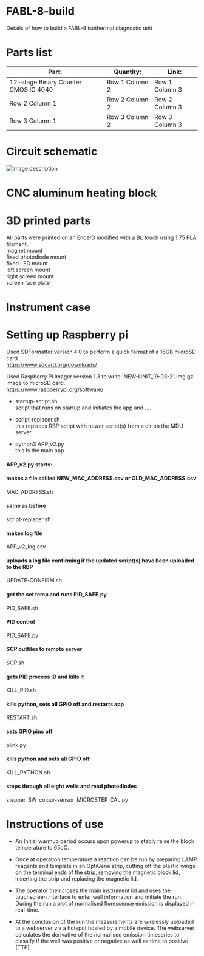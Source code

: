 # FABL-8-build  
Details of how to build a FABL-8 isothermal diagnostic unit  

# Parts list
| Part: | Quantity: | Link: |
| --------------- | --------------- | --------------- |
| 12-stage Binary Counter CMOS IC 4040 | Row 1 Column 2 | Row 1 Column 3 |
| Row 2 Column 1 | Row 2 Column 2 | Row 2 Column 3 |
| Row 3 Column 1 | Row 3 Column 2 | Row 3 Column 3 |


# Circuit schematic
![Image description](https://github.com/abuultjens/FABL-8-build/blob/main/FABL-8_schematic.png)

# CNC aluminum heating block


# 3D printed parts
All parts were printed on an Ender3 modified with a BL touch using 1.75 PLA filament.  
magnet mount  
fixed photodiode mount  
fixed LED mount  
left screen mount  
right screen mount  
screen face plate  

# Instrument case



# Setting up Raspberry pi  
Used SDFormatter version 4.0 to perform a quick format of a 16GB microSD card.  
https://www.sdcard.org/downloads/  
  
Used Raspberry Pi Imager version 1.3 to write 'NEW-UNIT_19-03-21.img.gz' image to microSD card.  
https://www.raspberrypi.org/software/  
   
* startup-script.sh  
script that runs on startup and initiates the app and ....

* script-replacer.sh  
this replaces RBP script with newer script(s) from a dir on the MDU server  

* python3 APP_v2.py  
this is the main app 

#### APP_v2.py starts:  
#### makes a file callled NEW_MAC_ADDRESS.csv or OLD_MAC_ADDRESS.csv  
MAC_ADDRESS.sh  
#### same as before  
script-replacer.sh  
#### makes log file  
APP_v2_log.csv  
#### uploads a log file confirming if the updated script(s) have been uploaded to the RBP  
UPDATE-CONFIRM.sh  
#### get the set temp and runs PID_SAFE.py  
PID_SAFE.sh  
#### PID control  
PID_SAFE.py  
#### SCP outfiles to remote server  
SCP.sh  
#### gets PID process ID and kills it  
KILL_PID.sh  
#### kills python, sets all GPIO off and restarts app  
RESTART.sh  
#### sets GPIO pins off  
blink.py  
#### kills python and sets all GPIO off  
KILL_PYTHON.sh  
#### steps through all eight wells and read photodiodes  
stepper_SW_colour-sensor_MICROSTEP_CAL.py  



# Instructions of use  

* An Initial warmup period occurs upon powerup to stably raise the block temperature to 65oC. 

* Once at operation temperature a reaction can be run by preparing LAMP reagents and template in an OptiGene strip, cutting off the plastic wings on the terminal ends of the strip, removing the magnetic block lid, inserting the strip and replacing the magnetic lid. 

* The operator then closes the main instrument lid and uses the touchscreen interface to enter well information and initiate the run. During the run a plot of normalised florescence emission is displayed in real-time. 

* At the conclusion of the run the measurements are wirelessly uploaded to a webserver via a hotspot hosted by a mobile device. The webserver calculates the derivative of the normalised emission timeseries to classify if the well was positive or negative as well as time to positive (TTP).




